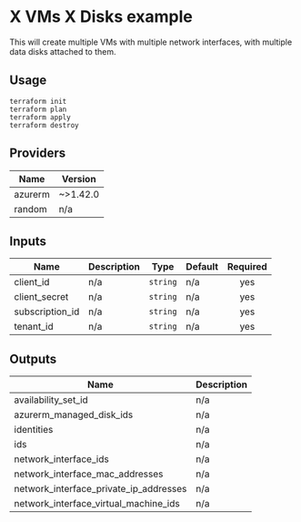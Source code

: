 # X VMs X Disks example

This will create multiple VMs with multiple network interfaces, with multiple data disks attached to them.

## Usage
```
terraform init
terraform plan
terraform apply
terraform destroy
```

<!-- BEGINNING OF PRE-COMMIT-TERRAFORM DOCS HOOK -->
## Providers

| Name | Version |
|------|---------|
| azurerm | ~>1.42.0 |
| random | n/a |

## Inputs

| Name | Description | Type | Default | Required |
|------|-------------|------|---------|:-----:|
| client\_id | n/a | `string` | n/a | yes |
| client\_secret | n/a | `string` | n/a | yes |
| subscription\_id | n/a | `string` | n/a | yes |
| tenant\_id | n/a | `string` | n/a | yes |

## Outputs

| Name | Description |
|------|-------------|
| availability\_set\_id | n/a |
| azurerm\_managed\_disk\_ids | n/a |
| identities | n/a |
| ids | n/a |
| network\_interface\_ids | n/a |
| network\_interface\_mac\_addresses | n/a |
| network\_interface\_private\_ip\_addresses | n/a |
| network\_interface\_virtual\_machine\_ids | n/a |

<!-- END OF PRE-COMMIT-TERRAFORM DOCS HOOK -->
